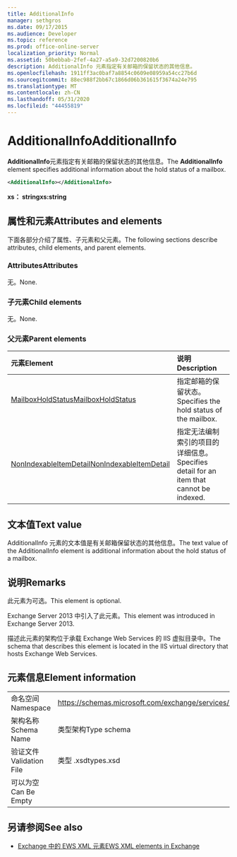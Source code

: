 ```yaml
---
title: AdditionalInfo
manager: sethgros
ms.date: 09/17/2015
ms.audience: Developer
ms.topic: reference
ms.prod: office-online-server
localization_priority: Normal
ms.assetid: 50bebbab-2fef-4a27-a5a9-32d7200820b6
description: AdditionalInfo 元素指定有关邮箱的保留状态的其他信息。
ms.openlocfilehash: 1911ff3ac0baf7a8854c0609e08959a54cc27b6d
ms.sourcegitcommit: 88ec988f2bb67c1866d06b361615f3674a24e795
ms.translationtype: MT
ms.contentlocale: zh-CN
ms.lasthandoff: 05/31/2020
ms.locfileid: "44455819"
---
```

# <a name="additionalinfo"></a><span data-ttu-id="bc160-103">AdditionalInfo</span><span class="sxs-lookup"><span data-stu-id="bc160-103">AdditionalInfo</span></span>

<span data-ttu-id="bc160-104">**AdditionalInfo**元素指定有关邮箱的保留状态的其他信息。</span><span class="sxs-lookup"><span data-stu-id="bc160-104">The **AdditionalInfo** element specifies additional information about the hold status of a mailbox.</span></span> 
  
```XML
<AdditionalInfo></AdditionalInfo>
```

 <span data-ttu-id="bc160-105">**xs： string**</span><span class="sxs-lookup"><span data-stu-id="bc160-105">**xs:string**</span></span>
## <a name="attributes-and-elements"></a><span data-ttu-id="bc160-106">属性和元素</span><span class="sxs-lookup"><span data-stu-id="bc160-106">Attributes and elements</span></span>

<span data-ttu-id="bc160-107">下面各部分介绍了属性、子元素和父元素。</span><span class="sxs-lookup"><span data-stu-id="bc160-107">The following sections describe attributes, child elements, and parent elements.</span></span>
  
### <a name="attributes"></a><span data-ttu-id="bc160-108">Attributes</span><span class="sxs-lookup"><span data-stu-id="bc160-108">Attributes</span></span>

<span data-ttu-id="bc160-109">无。</span><span class="sxs-lookup"><span data-stu-id="bc160-109">None.</span></span>
  
### <a name="child-elements"></a><span data-ttu-id="bc160-110">子元素</span><span class="sxs-lookup"><span data-stu-id="bc160-110">Child elements</span></span>

<span data-ttu-id="bc160-111">无。</span><span class="sxs-lookup"><span data-stu-id="bc160-111">None.</span></span>
  
### <a name="parent-elements"></a><span data-ttu-id="bc160-112">父元素</span><span class="sxs-lookup"><span data-stu-id="bc160-112">Parent elements</span></span>

|<span data-ttu-id="bc160-113">**元素**</span><span class="sxs-lookup"><span data-stu-id="bc160-113">**Element**</span></span>|<span data-ttu-id="bc160-114">**说明**</span><span class="sxs-lookup"><span data-stu-id="bc160-114">**Description**</span></span>|
|:-----|:-----|
|[<span data-ttu-id="bc160-115">MailboxHoldStatus</span><span class="sxs-lookup"><span data-stu-id="bc160-115">MailboxHoldStatus</span></span>](mailboxholdstatus.md) <br/> |<span data-ttu-id="bc160-116">指定邮箱的保留状态。</span><span class="sxs-lookup"><span data-stu-id="bc160-116">Specifies the hold status of the mailbox.</span></span>  <br/> |
|[<span data-ttu-id="bc160-117">NonIndexableItemDetail</span><span class="sxs-lookup"><span data-stu-id="bc160-117">NonIndexableItemDetail</span></span>](nonindexableitemdetail.md) <br/> |<span data-ttu-id="bc160-118">指定无法编制索引的项目的详细信息。</span><span class="sxs-lookup"><span data-stu-id="bc160-118">Specifies detail for an item that cannot be indexed.</span></span>  <br/> |
   
## <a name="text-value"></a><span data-ttu-id="bc160-119">文本值</span><span class="sxs-lookup"><span data-stu-id="bc160-119">Text value</span></span>

<span data-ttu-id="bc160-120">AdditionalInfo 元素的文本值是有关邮箱保留状态的其他信息。</span><span class="sxs-lookup"><span data-stu-id="bc160-120">The text value of the AdditionalInfo element is additional information about the hold status of a mailbox.</span></span>
  
## <a name="remarks"></a><span data-ttu-id="bc160-121">说明</span><span class="sxs-lookup"><span data-stu-id="bc160-121">Remarks</span></span>

<span data-ttu-id="bc160-122">此元素为可选。</span><span class="sxs-lookup"><span data-stu-id="bc160-122">This element is optional.</span></span>
  
<span data-ttu-id="bc160-123">Exchange Server 2013 中引入了此元素。</span><span class="sxs-lookup"><span data-stu-id="bc160-123">This element was introduced in Exchange Server 2013.</span></span>
  
<span data-ttu-id="bc160-124">描述此元素的架构位于承载 Exchange Web Services 的 IIS 虚拟目录中。</span><span class="sxs-lookup"><span data-stu-id="bc160-124">The schema that describes this element is located in the IIS virtual directory that hosts Exchange Web Services.</span></span>
  
## <a name="element-information"></a><span data-ttu-id="bc160-125">元素信息</span><span class="sxs-lookup"><span data-stu-id="bc160-125">Element information</span></span>

|||
|:-----|:-----|
|<span data-ttu-id="bc160-126">命名空间</span><span class="sxs-lookup"><span data-stu-id="bc160-126">Namespace</span></span>  <br/> |https://schemas.microsoft.com/exchange/services/2006/types  <br/> |
|<span data-ttu-id="bc160-127">架构名称</span><span class="sxs-lookup"><span data-stu-id="bc160-127">Schema Name</span></span>  <br/> |<span data-ttu-id="bc160-128">类型架构</span><span class="sxs-lookup"><span data-stu-id="bc160-128">Type schema</span></span>  <br/> |
|<span data-ttu-id="bc160-129">验证文件</span><span class="sxs-lookup"><span data-stu-id="bc160-129">Validation File</span></span>  <br/> |<span data-ttu-id="bc160-130">类型 .xsd</span><span class="sxs-lookup"><span data-stu-id="bc160-130">types.xsd</span></span>  <br/> |
|<span data-ttu-id="bc160-131">可以为空</span><span class="sxs-lookup"><span data-stu-id="bc160-131">Can Be Empty</span></span>  <br/> ||
   
## <a name="see-also"></a><span data-ttu-id="bc160-132">另请参阅</span><span class="sxs-lookup"><span data-stu-id="bc160-132">See also</span></span>

- [<span data-ttu-id="bc160-133">Exchange 中的 EWS XML 元素</span><span class="sxs-lookup"><span data-stu-id="bc160-133">EWS XML elements in Exchange</span></span>](ews-xml-elements-in-exchange.md)

